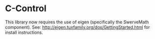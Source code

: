 # C-Control
This library now requires the use of eigen (specifically the SwerveMath component). See: http://eigen.tuxfamily.org/dox/GettingStarted.html for install instructions.
